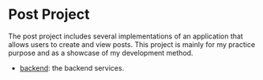 # Post Project

The post project includes several implementations of an application that allows users to create and view posts. This project is mainly for my practice purpose and as a showcase of my development method.

- [backend](backend): the backend services.
